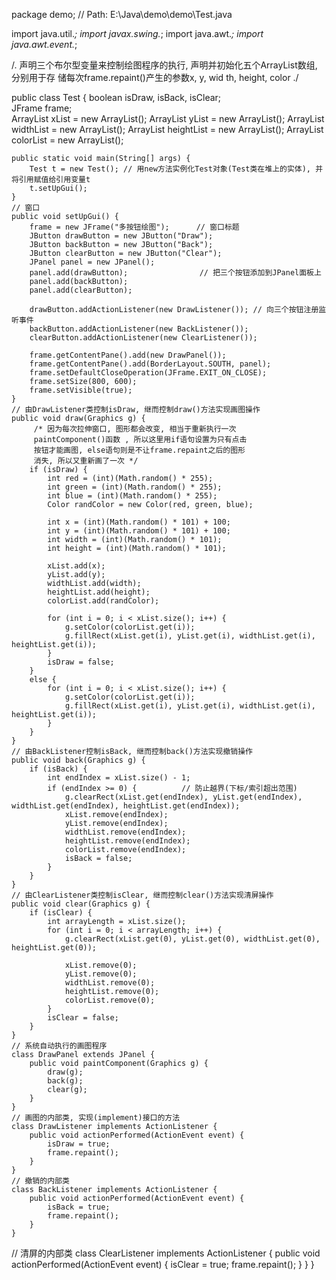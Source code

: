 package demo; 	// Path: E:\\Java\demo\demo\Test.java							  

import java.util.*;
import javax.swing.*;
import java.awt.*;
import java.awt.event.*;

/. 声明三个布尔型变量来控制绘图程序的执行, 
声明并初始化五个ArrayList数组, 分别用于存
储每次frame.repaint()产生的参数x, y, wid
th, height, color ./

public class Test {
	boolean isDraw, isBack, isClear;		   			
	JFrame frame; 		   
	ArrayList<Integer> xList = new ArrayList<Integer>();
	ArrayList<Integer> yList = new ArrayList<Integer>();
	ArrayList<Integer> widthList = new ArrayList<Integer>();
	ArrayList<Integer> heightList = new ArrayList<Integer>();
	ArrayList<Color> colorList = new ArrayList<Color>();
  
	public static void main(String[] args) {
		Test t = new Test(); // 用new方法实例化Test对象(Test类在堆上的实体), 并将引用赋值给引用变量t
    	t.setUpGui();
	}
    // 窗口
	public void setUpGui() {
		frame = new JFrame("多按钮绘图");	  // 窗口标题
		JButton drawButton = new JButton("Draw");
    	JButton backButton = new JButton("Back");
    	JButton clearButton = new JButton("Clear");
    	JPanel panel = new JPanel();
    	panel.add(drawButton);                // 把三个按钮添加到JPanel面板上
    	panel.add(backButton);
    	panel.add(clearButton);
    	
    	drawButton.addActionListener(new DrawListener()); // 向三个按钮注册监听事件
    	backButton.addActionListener(new BackListener());
    	clearButton.addActionListener(new ClearListener());
    
    	frame.getContentPane().add(new DrawPanel());
    	frame.getContentPane().add(BorderLayout.SOUTH, panel);
    	frame.setDefaultCloseOperation(JFrame.EXIT_ON_CLOSE);
    	frame.setSize(800, 600);
    	frame.setVisible(true);
	}
	// 由DrawListener类控制isDraw, 继而控制draw()方法实现画图操作
	public void draw(Graphics g) {
		 /* 因为每次拉伸窗口, 图形都会改变, 相当于重新执行一次
		 paintComponent()函数 , 所以这里用if语句设置为只有点击
		 按钮才能画图, else语句则是不让frame.repaint之后的图形
		 消失, 所以又重新画了一次 */
		if (isDraw) {
			int red = (int)(Math.random() * 255);
			int green = (int)(Math.random() * 255);
			int blue = (int)(Math.random() * 255);
			Color randColor = new Color(red, green, blue);
    
			int x = (int)(Math.random() * 101) + 100;
			int y = (int)(Math.random() * 101) + 100;
			int width = (int)(Math.random() * 101);
			int height = (int)(Math.random() * 101);
    
			xList.add(x);
			yList.add(y);
			widthList.add(width);
			heightList.add(height);
			colorList.add(randColor);
    
			for (int i = 0; i < xList.size(); i++) {
				g.setColor(colorList.get(i));
				g.fillRect(xList.get(i), yList.get(i), widthList.get(i), heightList.get(i));
			}
			isDraw = false;
		}
		else {
			for (int i = 0; i < xList.size(); i++) {
				g.setColor(colorList.get(i));
				g.fillRect(xList.get(i), yList.get(i), widthList.get(i), heightList.get(i));
			}
		}
	}
	// 由BackListener控制isBack, 继而控制back()方法实现撤销操作
	public void back(Graphics g) {
		if (isBack) {
			int endIndex = xList.size() - 1;
			if (endIndex >= 0) {          // 防止越界(下标/索引超出范围)
				g.clearRect(xList.get(endIndex), yList.get(endIndex), widthList.get(endIndex), heightList.get(endIndex));
				xList.remove(endIndex);
				yList.remove(endIndex);
				widthList.remove(endIndex);
				heightList.remove(endIndex);
				colorList.remove(endIndex);
				isBack = false;
			}
		}
	}
	// 由ClearListener类控制isClear, 继而控制clear()方法实现清屏操作
	public void clear(Graphics g) {
		if (isClear) {
			int arrayLength = xList.size();
			for (int i = 0; i < arrayLength; i++) {
				g.clearRect(xList.get(0), yList.get(0), widthList.get(0), heightList.get(0)); 
    
				xList.remove(0);
				yList.remove(0);
				widthList.remove(0);
				heightList.remove(0);
				colorList.remove(0);
			}
			isClear = false;
		}
	}
	// 系统自动执行的画图程序
	class DrawPanel extends JPanel {
		public void paintComponent(Graphics g) {
			draw(g);
			back(g);
			clear(g);
		}
	}
	// 画图的内部类, 实现(implement)接口的方法
	class DrawListener implements ActionListener {
		public void actionPerformed(ActionEvent event) {
			isDraw = true;
			frame.repaint();
		}
	}
    // 撤销的内部类
	class BackListener implements ActionListener {
		public void actionPerformed(ActionEvent event) {
			isBack = true;
			frame.repaint();
		}
	}
   // 清屏的内部类
	class ClearListener implements ActionListener {
		public void actionPerformed(ActionEvent event) {
			isClear = true;
			frame.repaint();
		}
	}
}
